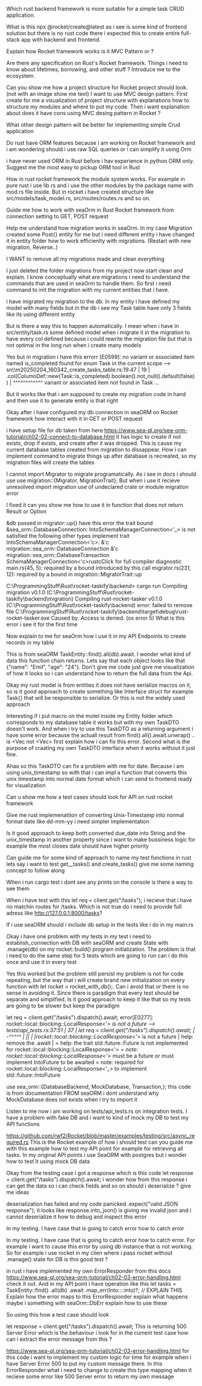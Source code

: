 Which rust backend framework is more suitable for a simple task CRUD application.


What is this npx @rocket/create@latest as i see is some kind of frontend solution but there is no rust code there i expected this to create entire full-stack app with backend and frontend.


Explain how Rocket framework works is it MVC Pattern or ?


Are there any specification on Rust's Rocket framework. Things i need to know about lifetimes, borrowing, and other stuff ? Introduce me to the ecosystem.


Can you show me how a project structure for Rocket project should look.(not with an image show me text) I want to use MVC design pattern. First create for me a visualization of project structure with explanations how to structure my modules and where to put my code. Then i want explanation about does it have cons using MVC desing pattern in Rocket ?


What other design pattern will be better for implementing simple Crud application


Do rust have ORM features because i am working on Rocket framework and i am wondering should i use raw SQL queries or i can simplify it using Orm


i have never used ORM in Rust before i hav experience in python ORM only. Suggest me the most easy to pickup ORM tool in Rust 


How in rust rocket framework the module system works. For example in pure rust i use lib.rs and i use the other modules by the package name with mod.rs file inside. But in rocket i have created structure like src/models/task_model.rs, src/routes/routes.rs and so on.


Guide me how to work with seaOrm in Rust Rocket framework from connection setting to GET, POST request


Help me understand how migration works in seaOrm. In my case Migration created some Post{} entity for me but i need different entity i have changed it in entity folder how to work efficienlty with migrations. (Restart with new migration, Reverse..)


I WANT to remove all my migrations made and clean everything


I just deleted the folder migrations from my project now start clean and explain. I know conceptually what are migrations i need to understand the commands that are used in seaOrm to handle them. So first i need command to init the migration with my current entities that i have. 


i have migrated my migration to the db. In my entity i have defined my model with many fields but in the db i see my Task table have only 3 fields like its using different entity


But is there a way this to happen automatically. I mean when i have in src/entity/task.rs some defined model when i migrate it in the migration to have every col defined because i could rewrite the migration file but that is not optimal in the long run when i create many models


Yes but in migration i have this errorr
[E0599]: no variant or associated item named is_completed found for enum Task in the current scope
  --> src\m20250204_160342_create_tasks_table.rs:19:47
   |
19 |                     .col(ColumnDef::new(Task::is_completed).boolean().not_null().default(false))
   |                                               ^^^^^^^^^^^^ variant or associated item not found in Task
...


But it works like that i am supposed to create my migration code in hand and then use it to generate entity is that right


Okay after i have configured my db connection in seaORM on Rocket framework how interact with it in GET or POST request 


i have setup file for db taken from here https://www.sea-ql.org/sea-orm-tutorial/ch02-02-connect-to-database.html
It has logic to create if not exists, drop if exists, and create after it was dropped. This is cause my current database tables created from migration to dissappear. How i can implement command to migrate things up after database is recreated, so my migration files will create the tables


I cannot import Migrator to migrate programatically. As i see in docs i should use use migration::{Migrator, MigrationTrait}; But when i use it recieve unresolved import migration
use of undeclared crate or module migration error


I fixed it can you show me how to use it in function that does not return Result or Option


&db passed in migrator::up() have this error 
the trait bound &sea_orm::DatabaseConnection: IntoSchemaManagerConnection<'_> is not satisfied
the following other types implement trait IntoSchemaManagerConnection<'c>:
  &'c migration::sea_orm::DatabaseConnection
  &'c migration::sea_orm::DatabaseTransaction
  SchemaManagerConnection<'c>rustcClick for full compiler diagnostic
main.rs(45, 5): required by a bound introduced by this call
migrator.rs(231, 12): required by a bound in migration::MigratorTrait::up


 C:\ProgrammingStuff\Rust\rocket-taskify\backend> cargo run
   Compiling migration v0.1.0 (C:\ProgrammingStuff\Rust\rocket-taskify\backend\migration)
   Compiling rust-rocket-tasker v0.1.0 (C:\ProgrammingStuff\Rust\rocket-taskify\backend)
error: failed to remove file C:\ProgrammingStuff\Rust\rocket-taskify\backend\target\debug\rust-rocket-tasker.exe
Caused by:
  Access is denied. (os error 5)
What is this error i see it for the first time


Now explain to me for seaOrm how i use it in my API Endpoints to create records in my table


This is from seaORM TaskEntity::find().all(db).await. I wonder what kind of data this function chain returns. Lets say that each object looks like that {"name": "Emil", "age": "24"}. Don't give me code just give me visualization of how it looks so i can understand how to return the full data from the Api.


Okay my rust model is from entities it does not have serialize macros on it, so is it good approach to create something like Interface struct for example Task{} that will be responsible to serialize. Or this is not the widely used approach


Interesting if i put macro on the motel inside my Entity folder which corresponds to my database table it works but with my own TaskDTO doesn't work. And when i try to use this TaskDTO as a returning argument i have some error because the actuall result from find().all().await.unwrap() .. is <Vec<Model> not <Vec<TaskDTO>> first explain how i can fix this error. Second what is the purpose of craating my own TaskDTO interface when it works without it just fine.


Ahaa so this TaskDTO can fix a problem with me for date. Because i am using unix_timestamp so with that i can impl a function that converts this unix timestamp into normal date format which i can send to frontend ready for visualization


Can u show me how a test cases should look for API on rust rocket framework


Give me rust implemenatiton of converting Unix-Timestamp into normal format date like dd-mm-yy i need simpler implementation


Is it good approach to keep both converted due_date into String and the unix_timestamp in another property since i want to make bussiness logic for example the most closes date should have higher priority 


Can guide me for some kind of approach to name my test functions in rust lets say i want to test get__tasks() and create_tasks() give me some naming concept to follow along


When i run cargo test i dont see any prints on the console is there a way to see them


When i have test with this
let req = client.get("/tasks"); i recieve that i have no matchin routes for /tasks. Which is not true do i need to provide full adress like http://127.0.0.1:8000/tasks?


If i use seaORM should i include db setup in the tests like i do in my main.rs


Okay i have one problem with my tests in my test i need to establish_connection with DB with seaORM and create State with .manage(db) on my rocket::build() program initialization. The problem is that i need to do the same step for 5 tests which are going to run can i do this once and use it in every test


Yes this worked but the problem still persist my problem is not for code repeating, but the way that i will create brand new initialization on every function with let rocket = rocket_with_db();. Can i avoid that or there is no sense in avoiding it. Since there is paradigm that every test should be separate and simplified. Is it good approach to keep it like that so my tests are going to be slower but keep the paradigm

let req = client.get("/tasks").dispatch().await;
error[E0277]: rocket::local::blocking::LocalResponse<'_> is not a future
  --> tests\api_tests.rs:37:51
   |
37 |         let req = client.get("/tasks").dispatch().await;
   |                                                  -^^^^^
   |                                                  ||
   |                                                  |rocket::local::blocking::LocalResponse<'_> is not a future
   |                                                  help: remove the .await
   |
   = help: the trait std::future::Future is not implemented for rocket::local::blocking::LocalResponse<'_>
   = note: rocket::local::blocking::LocalResponse<'_> must be a future or must implement IntoFuture to be awaited
   = note: required for rocket::local::blocking::LocalResponse<'_> to implement std::future::IntoFuture


use sea_orm::{DatabaseBackend, MockDatabase, Transaction,};
this code is from documentation FROM seaORM i dont understand why MockDatabase does not exists when i try to import it


Listen to me now i am working on tests/api_tests.rs on integration tests. I have a problem with fake DB and i want to kind of mock my DB to test my API functions 


https://github.com/rwf2/Rocket/blob/master/examples/testing/src/async_required.rs
This is the Rocket example of how i should test can you guide me with this example how to test my API point for example for retrieving all tasks. In my original API points i use SeaORM with postgres but i wonder how to test it using mock DB data


Okay from the testing case i got a response which is this code
let response = client.get("/tasks").dispatch().await;
i wonder how from this response i can get the data so i can check fields and so on should i deserialize ? give me ideas


deserialization has failed and my code panicked .expect("valid JSON response"); it looks like response.into_json() is giving me invalid json and i cannot deserialize it how to debug and inspect this error


In my testing. I have case that is going to catch error how to catch error


In my testing. I have case that is going to catch error how to catch error. For example i want to cause this error by using db instance that is not working. So for example i use rocket in my clien where i pass rocket without .manage() state for DB is this good test ?


in rust i have implemented my own ErrorResponder from this docs https://www.sea-ql.org/sea-orm-tutorial/ch02-03-error-handling.html check it out. And in my API point i have operation like this
let tasks = TaskEntity::find()
        .all(db)
        .await
        .map_err(Into::<ErrorResponder>::into)?; // EXPLAIN THIS
Explain how the error maps to this ErrorResponder explain what happens maybe i something with seaOrm::DbErr explain how to use these 


So using this how a test case should look 


let response = client.get("/tasks").dispatch().await;
This is returning 500 Server Error which is the behaviour i look for in the current test case how can i extract the error message from this ?


https://www.sea-ql.org/sea-orm-tutorial/ch02-03-error-handling.html for this code i want to implement my custom logic for time for example when i have Server Error 500 to put my custom message there. In this ErrorResponder what i need to change to create this type mapping when it recieve some error like 500 Server error to return my own message
